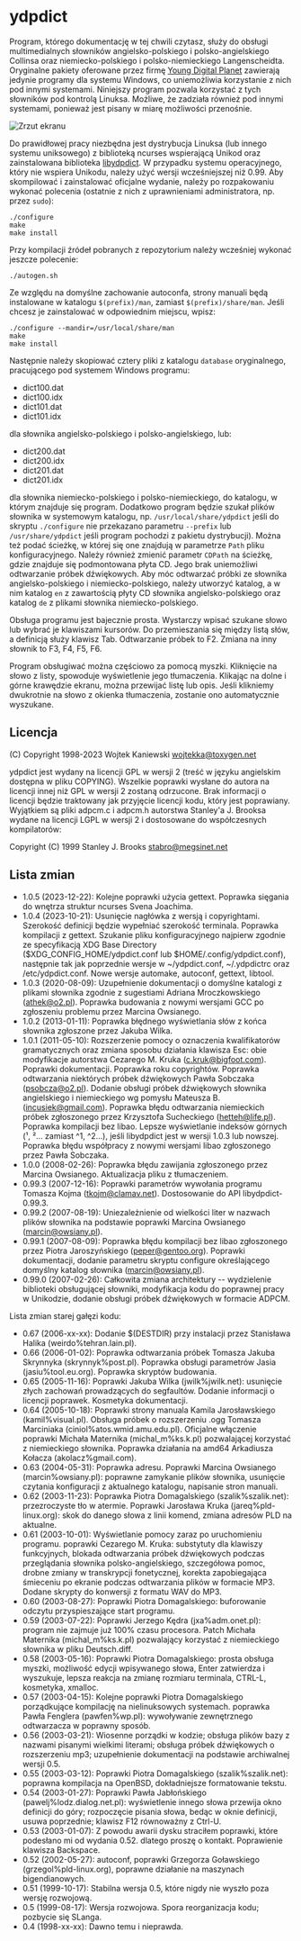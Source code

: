 ydpdict
=======

Program, którego dokumentację w tej chwili czytasz, służy do obsługi
multimedialnych słowników angielsko-polskiego i polsko-angielskiego Collinsa
oraz niemiecko-polskiego i polsko-niemieckiego Langenscheidta. Oryginalne
pakiety oferowane przez firmę [Young Digital Planet](http://www.ydp.com.pl)
zawierają jedynie programy dla systemu Windows, co uniemożliwia
korzystanie z nich pod innymi systemami. Niniejszy program pozwala korzystać
z tych słowników pod kontrolą Linuksa. Możliwe, że zadziała również pod
innymi systemami, ponieważ jest pisany w miarę możliwości przenośnie.

![Zrzut ekranu](doc/ydpdict.png)

Do prawidłowej pracy niezbędna jest dystrybucja Linuksa (lub innego systemu
uniksowego) z biblioteką ncurses wspierającą Unikod oraz zainstalowana
biblioteka [libydpdict](https://github.com/wojtekka/libydpdict). W przypadku
systemu operacyjnego, który nie wspiera Unikodu, należy użyć wersji
wcześniejszej niż 0.99. Aby skompilować i zainstalować oficjalne wydanie,
należy po rozpakowaniu wykonać polecenia (ostatnie z nich z uprawnieniami
administratora, np. przez `sudo`):

    ./configure
    make
    make install

Przy kompilacji źródeł pobranych z repozytorium należy wcześniej wykonać
jeszcze polecenie:

    ./autogen.sh

Ze względu na domyślne zachowanie autoconfa, strony manuali będą instalowane
w katalogu `$(prefix)/man`, zamiast `$(prefix)/share/man`. Jeśli chcesz je
zainstalować w odpowiednim miejscu, wpisz:

    ./configure --mandir=/usr/local/share/man
    make
    make install

Następnie należy skopiować cztery pliki z katalogu `database` oryginalnego,
pracującego pod systemem Windows programu:

* dict100.dat
* dict100.idx
* dict101.dat
* dict101.idx

dla słownika angielsko-polskiego i polsko-angielskiego, lub:

* dict200.dat
* dict200.idx
* dict201.dat
* dict201.idx

dla słownika niemiecko-polskiego i polsko-niemieckiego, do katalogu,
w którym znajduje się program. Dodatkowo program będzie szukał plików
słownika w systemowym katalogu, np. `/usr/local/share/ydpdict` jeśli do
skryptu `./configure` nie przekazano parametru `--prefix` lub `/usr/share/ydpdict`
jeśli program pochodzi z pakietu dystrybucji). Można też podać ścieżkę,
w której się one znajdują w parametrze `Path` pliku konfiguracyjnego.
Należy również zmienić parametr `CDPath` na ścieżkę, gdzie znajduje się
podmontowana płyta CD. Jego brak uniemożliwi odtwarzanie próbek dźwiękowych.
Aby móc odtwarzać próbki ze słownika angielsko-polskiego
i niemiecko-polskiego, należy utworzyć katalog, a w nim katalog `en`
z zawartością płyty CD słownika angielsko-polskiego oraz katalog `de`
z plikami słownika niemiecko-polskiego.  

Obsługa programu jest bajecznie prosta. Wystarczy wpisać szukane słowo
lub wybrać je klawiszami kursorów. Do przemieszania się między listą
słów, a definicją służy klawisz Tab. Odtwarzanie próbek to F2. Zmiana na
inny słownik to F3, F4, F5, F6.

Program obsługiwać można częściowo za pomocą myszki. Kliknięcie na słowo
z listy, spowoduje wyświetlenie jego tłumaczenia. Klikając na dolne i górne
krawędzie ekranu, można przewijać listę lub opis. Jeśli klikniemy dwukrotnie
na słowo z okienka tłumaczenia, zostanie ono automatycznie wyszukane.

Licencja
--------

(C) Copyright 1998-2023 Wojtek Kaniewski <wojtekka@toxygen.net>

ydpdict jest wydany na licencji GPL w wersji 2 (treść w języku angielskim
dostępna w pliku COPYING). Wszelkie poprawki wysłane do autora na licencji
innej niż GPL w wersji 2 zostaną odrzucone. Brak informacji o licencji
będzie traktowany jak przyjęcie licencji kodu, który jest poprawiany.
Wyjątkiem są pliki adpcm.c i adpcm.h autorstwa Stanley'a J. Brooksa wydane
na licencji LGPL w wersji 2 i dostosowane do współczesnych kompilatorów:

Copyright (C) 1999 Stanley J. Brooks <stabro@megsinet.net>

Lista zmian
-----------

  - 1.0.5 (2023-12-22): Kolejne poprawki użycia gettext. Poprawka sięgania
    do wnętrza struktur ncurses Svena Joachima.
  - 1.0.4 (2023-10-21): Usunięcie nagłówka z wersją i copyrightami. Szerokość
    definicji będzie wypełniać szerokość terminala. Poprawka kompilacji
    z gettext. Szukanie pliku konfiguracyjnego najpierw zgodnie ze
    specyfikacją XDG Base Directory ($XDG_CONFIG_HOME/ydpdict.conf lub
    $HOME/.config/ydpdict.conf), następnie tak jak poprzednie wersje
    w ~/ydpdict.conf, ~/.ydpdictrc oraz /etc/ydpdict.conf. Nowe wersje
    automake, autoconf, gettext, libtool.
  - 1.0.3 (2020-08-09): Uzupełnienie dokumentacji o domyślne katalogi z plikami
    słownika zgodnie z sugestiami Adriana Mroczkowskiego (athek@o2.pl).
    Poprawka budowania z nowymi wersjami GCC po zgłoszeniu problemu przez
    Marcina Owsianego.
  - 1.0.2 (2013-01-11): Poprawka błędnego wyświetlania słów z końca słownika
    zgłoszone przez Jakuba Wilka.
  - 1.0.1 (2011-05-10): Rozszerzenie pomocy o oznaczenia kwalifikatorów
    gramatycznych oraz zmiana sposobu działania klawisza Esc: obie modyfikacje
    autorstwa Cezarego M. Kruka (c.kruk@bigfoot.com). Poprawki dokumentacji.
    Poprawka roku copyrightów. Poprawka odtwarzania niektórych próbek
    dźwiękowych Pawła Sobczaka (psobcza@o2.pl). Dodanie obsługi próbek
    dźwiękowych słownika angielskiego i niemieckiego wg pomysłu Mateusza B.
    (incusiek@gmail.com). Poprawka błędu odtwarzania niemieckich próbek
    zgłoszonego przez Krzysztofa Sucheckiego (hetteh@life.pl). Poprawka
    kompilacji bez libao. Lepsze wyświetlanie indeksów górnych (¹, ²...
    zamiast ^1, ^2...), jeśli libydpdict jest w wersji 1.0.3 lub nowszej.
    Poprawka błędu współpracy z nowymi wersjami libao zgłoszonego przez Pawła
    Sobczaka.
  - 1.0.0 (2008-02-26): Poprawka błędu zawijania zgłoszonego przez
    Marcina Owsianego. Aktualizacja pliku z tłumaczeniem.
  - 0.99.3 (2007-12-16): Poprawki parametrów wywołania programu Tomasza
    Kojma (tkojm@clamav.net). Dostosowanie do API libydpdict-0.99.3.
  - 0.99.2 (2007-08-19): Uniezależnienie od wielkości liter w nazwach
    plików słownika na podstawie poprawki Marcina Owsianego
    (marcin@owsiany.pl).
  - 0.99.1 (2007-08-09): Poprawka błędu kompilacji bez libao zgłoszonego
    przez Piotra Jaroszyńskiego (peper@gentoo.org). Poprawki dokumentacji,
    dodanie parametru skryptu configure określającego domyślny katalog
    słownika (marcin@owsiany.pl).
  - 0.99.0 (2007-02-26): Całkowita zmiana architektury -- wydzielenie
    biblioteki obsługującej słowniki, modyfikacja kodu do poprawnej pracy
    w Unikodzie, dodanie obsługi próbek dźwiękowych w formacie ADPCM.

  Lista zmian starej gałęzi kodu:
  - 0.67 (2006-xx-xx): Dodanie $(DESTDIR) przy instalacji przez Stanisława
                       Halika (weirdo%tehran.lain.pl).
  - 0.66 (2006-01-02): Poprawka odtwarzania próbek Tomasza Jakuba Skrynnyka
                       (skrynnyk%post.pl). Poprawka obsługi parametrów Jasia
		       (jasiu%tool.eu.org). Poprawka skryptów budowania.
  - 0.65 (2005-11-16): Poprawki Jakuba Wilka (jwilk%jwilk.net): usunięcie
                       złych zachowań prowadzących do segfaultów. Dodanie
		       informacji o licencji poprawek. Kosmetyka dokumentacji.
  - 0.64 (2005-10-18): Poprawki strony manuala Kamila Jarosławskiego
                       (kamil%visual.pl). Obsługa próbek o rozszerzeniu .ogg
		       Tomasza Marciniaka (ciniol%atos.wmid.amu.edu.pl).
		       Oficjalne włączenie poprawki Michała Maternika
		       (michal_m%ks.k.pl) pozwalającej korzystać z
		       niemieckiego słownika. Poprawka działania na amd64
		       Arkadiusza Kołacza (akolacz%gmail.com).
  - 0.63 (2004-05-31): Poprawka adresu. Poprawki Marcina Owsianego
                       (marcin%owsiany.pl): poprawne zamykanie plików
		       słownika, usunięcie czytania konfiguracji z aktualnego
		       katalogu, napisanie stron manuali.
  - 0.62 (2003-11-23): Poprawka Piotra Domagalskiego (szalik%szalik.net):
                       przezroczyste tło w atermie. Poprawki Jarosława
		       Kruka (jareq%pld-linux.org): skok do danego słowa
		       z linii komend, zmiana adresów PLD na aktualne.
  - 0.61 (2003-10-01): Wyświetlanie pomocy zaraz po uruchomieniu programu.
                       poprawki Cezarego M. Kruka: substytuty dla klawiszy
		       funkcyjnych, blokada odtwarzania próbek dźwiękowych
		       podczas przeglądania słownika polsko-angielskiego,
		       szczegółowa pomoc, drobne zmiany w transkrypcji
		       fonetycznej, korekta zapobiegająca śmieceniu po ekranie
		       podczas odtwarzania plików w formacie MP3.
		       Dodane skrypty do konwersji z formatu WAV do MP3.
  - 0.60 (2003-08-27): Poprawki Piotra Domagalskiego: buforowanie odczytu
                       przyspieszające start programu.
  - 0.59 (2003-07-22): Poprawki Jerzego Kędra (jxa%adm.onet.pl): program
                       nie zajmuje już 100% czasu procesora. Patch Michała
		       Maternika (michal_m%ks.k.pl) pozwalający korzystać
		       z niemieckiego słownika w pliku Deutsch.diff.
  - 0.58 (2003-05-16): Poprawki Piotra Domagalskiego: prosta obsługa
                       myszki, możliwość edycji wpisywanego słowa, Enter
                       zatwierdza i wyszukuje, lepsza reakcja na zmianę
                       rozmiaru terminala, CTRL-L, kosmetyka, xmalloc.
  - 0.57 (2003-04-15): Kolejne poprawki Piotra Domagalskiego porządkujące
                       kompilację na nielinuksowych systemach. poprawka
		       Pawła Fenglera (pawfen%wp.pl): wywoływanie
		       zewnętrznego odtwarzacza w poprawny sposób.
  - 0.56 (2003-03-21): Wiosenne porządki w kodzie; obsługa plików bazy
                       z nazwami pisanymi wielkimi literami; obsługa próbek
		       dźwiękowych o rozszerzeniu mp3; uzupełnienie
		       dokumentacji na podstawie archiwalnej wersji 0.5.
  - 0.55 (2003-03-12): Poprawki Piotra Domagalskiego (szalik%szalik.net):
                       poprawna kompilacja na OpenBSD, dokładniejsze
		       formatowanie tekstu.
  - 0.54 (2003-01-27): Poprawki Pawła Jabłońskiego
                       (pawelj%lodz.dialog.net.pl): wyświetlenie innego
		       słowa przewija okno definicji do góry; rozpoczęcie
		       pisania słowa, bedąc w oknie definicji, usuwa
		       poprzednie; klawisz F12 równoważny z Ctrl-U.
  - 0.53 (2003-01-07): Z powodu awarii dysku straciłem poprawki, które
                       podesłano mi od wydania 0.52. dlatego proszę o
		       kontakt. Poprawienie klawisza Backspace.
  - 0.52 (2002-05-27): autoconf, poprawki Grzegorza Goławskiego
                       (grzegol%pld-linux.org), poprawne działanie na
		       maszynach bigendianowych.
  - 0.51 (1999-10-17): Stabilna wersja 0.5, które nigdy nie wyszło poza
                       wersję rozwojową.
  - 0.5 (1999-08-17): Wersja rozwojowa. Spora reorganizacja kodu; pozbycie
                      się SLanga.
  - 0.4 (1998-xx-xx): Dawno temu i nieprawda.

